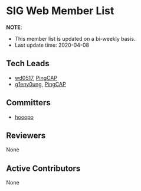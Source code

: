 # SIG Web Member List

**NOTE**:

* This member list is updated on a bi-weekly basis.
* Last update time: 2020-04-08

## Tech Leads

* [wd0517](https://github.com/wd0517), [PingCAP](https://pingcap.com/en/)
* [g1eny0ung](https://github.com/g1eny0ung), [PingCAP](https://pingcap.com/en/)

## Committers

- [hooopo](https://github.com/hooopo)

## Reviewers

None

## Active Contributors

None
